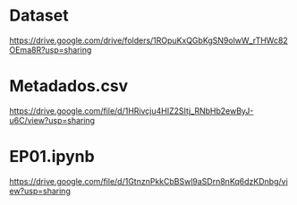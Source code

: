 # Dataset

https://drive.google.com/drive/folders/1ROpuKxQGbKgSN9olwW_rTHWc82OEma8R?usp=sharing

# Metadados.csv

https://drive.google.com/file/d/1HRivcju4HIZ2SItj_RNbHb2ewByJ-u6C/view?usp=sharing

# EP01.ipynb

https://drive.google.com/file/d/1GtnznPkkCbBSwl9aSDrn8nKq6dzKDnbg/view?usp=sharing







